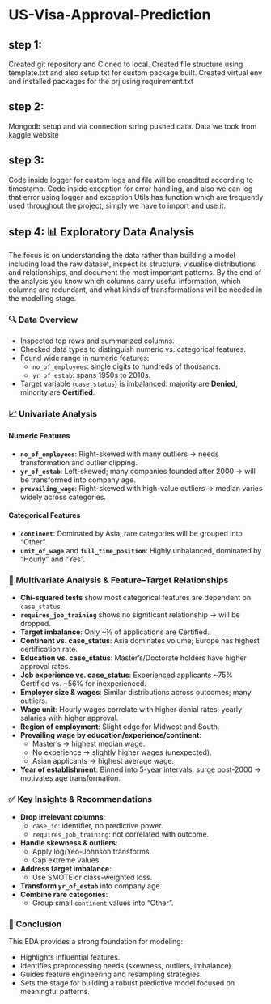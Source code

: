 # US-Visa-Approval-Prediction

## step 1:
Created git repository and Cloned to local. Created file structure using template.txt and also setup.txt for custom package built. Created virtual env and installed packages for the prj using requirement.txt

## step 2:
Mongodb setup and via connection string pushed data. 
Data we took from kaggle website

## step 3:
Code inside logger for custom logs and file will be creadited according to timestamp.
Code inside exception for error handling, and also we can log that error using logger and exception
Utils has function which are frequently used throughout the project, simply we have to import and use it.

## step 4: 📊 Exploratory Data Analysis
The focus is on understanding the data rather than building a model including load the raw dataset, inspect its structure, visualise distributions and relationships, and document the most important patterns. By the end of the analysis you know which columns carry useful information, which columns are redundant, and what kinds of transformations will be needed in the modelling stage.

### 🔍 Data Overview
- Inspected top rows and summarized columns.
- Checked data types to distinguish numeric vs. categorical features.
- Found wide range in numeric features:
  - `no_of_employees`: single digits to hundreds of thousands.
  - `yr_of_estab`: spans 1950s to 2010s.
- Target variable (`case_status`) is imbalanced: majority are **Denied**, minority are **Certified**.

### 📈 Univariate Analysis

#### Numeric Features
- **`no_of_employees`**: Right-skewed with many outliers → needs transformation and outlier clipping.
- **`yr_of_estab`**: Left-skewed; many companies founded after 2000 → will be transformed into company age.
- **`prevailing_wage`**: Right-skewed with high-value outliers → median varies widely across categories.

#### Categorical Features
- **`continent`**: Dominated by Asia; rare categories will be grouped into “Other”.
- **`unit_of_wage`** and **`full_time_position`**: Highly unbalanced, dominated by “Hourly” and “Yes”.

### 🔗 Multivariate Analysis & Feature–Target Relationships

- **Chi-squared tests** show most categorical features are dependent on `case_status`.
- **`requires_job_training`** shows no significant relationship → will be dropped.
- **Target imbalance**: Only ~⅓ of applications are Certified.
- **Continent vs. case_status**: Asia dominates volume; Europe has highest certification rate.
- **Education vs. case_status**: Master’s/Doctorate holders have higher approval rates.
- **Job experience vs. case_status**: Experienced applicants ~75% Certified vs. ~56% for inexperienced.
- **Employer size & wages**: Similar distributions across outcomes; many outliers.
- **Wage unit**: Hourly wages correlate with higher denial rates; yearly salaries with higher approval.
- **Region of employment**: Slight edge for Midwest and South.
- **Prevailing wage by education/experience/continent**:
  - Master’s → highest median wage.
  - No experience → slightly higher wages (unexpected).
  - Asian applicants → highest average wage.
- **Year of establishment**: Binned into 5-year intervals; surge post-2000 → motivates age transformation.

### ✅ Key Insights & Recommendations

- **Drop irrelevant columns**:
  - `case_id`: identifier, no predictive power.
  - `requires_job_training`: not correlated with outcome.
- **Handle skewness & outliers**:
  - Apply log/Yeo-Johnson transforms.
  - Cap extreme values.
- **Address target imbalance**:
  - Use SMOTE or class-weighted loss.
- **Transform `yr_of_estab`** into company age.
- **Combine rare categories**:
  - Group small `continent` values into “Other”.

### 🧠 Conclusion

This EDA provides a strong foundation for modeling:
- Highlights influential features.
- Identifies preprocessing needs (skewness, outliers, imbalance).
- Guides feature engineering and resampling strategies.
- Sets the stage for building a robust predictive model focused on meaningful patterns.
